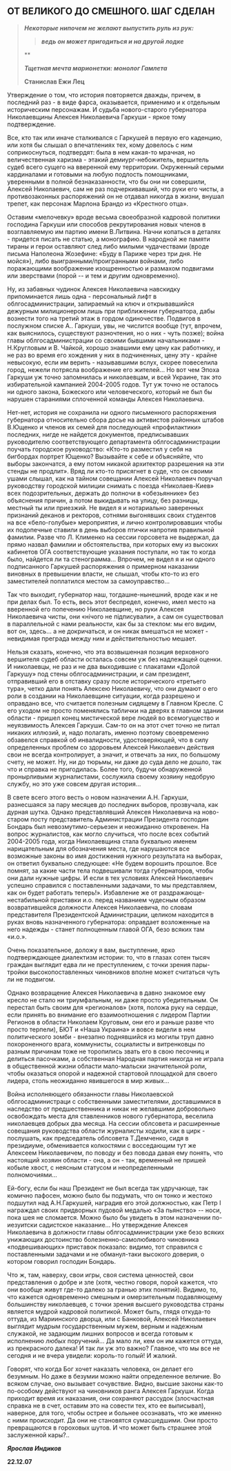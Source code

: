 ## **ОТ ВЕЛИКОГО ДО СМЕШНОГО. ШАГ СДЕЛАН**

> ***Некоторые нипочем не желают выпустить руль из рук:***
>> ***ведь он может пригодиться и на другой лодке***
>
> **
>
> ***Тщетная мечта марионетки: монолог Гамлета***
>
> **Станислав Ежи Лец**

Утверждение о том, что история повторяется дважды, причем, в последний раз - в виде фарса, оказывается, применимо и к отдельным историческим персонажам. И судьба нового-старого губернатора Николаевщины Алексея Николаевича Гаркуши - яркое тому подтверждение. 

Все, кто так или иначе сталкивался с Гаркушей в первую его каденцию, или хотя бы слышал о впечатлениях тех, кому довелось с ним соприкоснуться, подтвердят: была в нем какая-то мрачная, но величественная харизма - этакий демиург-небожитель, вершитель судеб всего сущего на вверенной ему территории. Окруженный серыми кардиналами и готовыми на любую подлость помощниками, уверенными в полной безнаказанности, что бы они ни совершили, Алексей Николаевич, сам не раз подчеркивавший, что руки его чисты, а противозаконных распоряжений он не отдавал никогда в жизни, внушал трепет, как персонаж Марлона Брандо из «Крестного отца». 

Оставим «мелочевку» вроде весьма своеобразной кадровой политики господина Гаркуши или способов рекрутирования новых членов в возглавляемую им партию имени В.Литвина. Начни копаться в деталях - придется писать не статью, а монографию. В народной же памяти тираны и герои оставляют след либо милыми чудачествами (вроде письма Наполеона Жозефине: «Буду в Париже через три дня. Не мойся»), либо выигранными/проигранными войнами, либо поражающими воображение изощренностью и размахом подвигами или зверствами (порой -- и тем и другим одновременно). 

Ну, из забавных чудинок Алексея Николаевича навскидку припоминается лишь одна - персональный лифт в облгосадминистрации, запираемый на ключ и открывавшийся дежурным милиционером лишь при приближении губернатора, дабы вознести того на третий этаж в гордом одиночестве. Подвигов в послужном списке А.. Гаркуши, увы, не числится вообще (тут, впрочем, как выяснилось, существуют разночтения, но о них - чуть позже); война главы облгосадминистрации со своими бывшими начальниками - Н.Кругловым и В. Чайкой, хорошо знавшими ему цену как работнику, и не раз во время его хождения у них в подчиненных, цену эту - крайне невысокую, если им верить - называвшими вслух, скорее повеселила город, нежели потрясла воображение его жителей… Но вот чем Эпоха Гаркуши уж точно запомнилась и николаевцам, и всей Украине, так это избирательной кампанией 2004-2005 годов. Тут уж точно не осталось ни одного закона, Божеского или человеческого, который не был бы нарушен стараниями сплоченной команды Алексея Николаевича. 

Нет-нет, история не сохранила ни одного письменного распоряжения губернатора относительно сбора досье на активистов районных штабов В.Ющенко и членов их семей для последующей «профилактики» последних, нигде не найдется документов, предписывавших руководителю соответствующего департамента облгосадминистрации поучать городское руководство: «Кто-то разместил у себя на бигбордах портрет Ющенко? Вызывайте к себе и объясняйте, что выборы закончатся, а ему потом никакой архитектор разрешения на эти стенды не продлит». Вряд ли кто-то присягнет в суде, что он своими ушами слышал, как на тайном совещании Алексей Николаевич поручал руководству городской милиции снимать с поезда «Николаев-Киев» всех подозрительных, держать до полночи в «обезьяннике» без объяснения причин, а потом выкидывать на улицу, без разницы, местный ты или приезжий. Не видел я и нотариально заверенных признаний деканов и ректоров, сотнями выгонявших своих студентов на все «бело-голубые» мероприятия, и лично контролировавших чтобы их подопечные ставили в день выборов птички напротив правильной фамилии. Разве что Л. Клименко на сессии горсовета не выдержал, да прямо назвал фамилии и обстоятельства, при которых ему из высоких кабинетов ОГА соответствующие указания поступали, но так то когда было, найдется ли та стенограмма… Впрочем, не видел я и ни одного подписанного Гаркушей распоряжения о примерном наказании виновных в превышении власти, не слышал, чтобы кто-то из его заместителей поплатился местом за самоуправство…

Так что выходит, губернатор наш, тогдашне-нынешний, вроде как и не при делах был. То есть, весь этот беспредел, конечно, имел место на вверенной его попечению Николаевщине, но руки Алексея Николаевича чисты, они «нічого не підписували», а сам он существовал в параллельной с нами реальности, как бы за стеклом: мы его видим, вот он, здесь… а не докричаться, и он никак вмешаться не может - невидимая преграда между ним и действительностью мешает.

Нельзя сказать, конечно, что эта возвышенная позиция верховного вершителя судеб области осталась совсем уж без надлежащей оценки. И николаевцы,  не раз и не два выходившие с плакатами «Долой Гаркушу» под стены облгосадминистрации, и сам президент, отправивший его в отставку сразу после исторического «третьего тура», четко дали понять Алексею Николаевичу, что они думают о его роли в создании на Николаевщине ситуации, когда разрешено и оправдано все, что считается полезным сидящему в Главном Кресле. С его уходом не просто поменялись таблички на дверях в главном здании области - пришел конец мистической вере людей во всемогущество и неуязвимость Алексея Гаркуши. Сам-то он на этот счет точно не питал никаких иллюзий, и, надо полагать, именно поэтому своевременно обзавелся справкой об инвалидности, удостоверяющей, что в силу определенных проблем со здоровьем Алексей Николаевич действия свои не всегда контролирует, а значит, и отвечать за них, по большому счету, не может. Ну, ни до тюрьмы, ни даже до суда дело не дошло, так что и справка не пригодилась. Более того, будучи обнаруженной пронырливыми журналистами, сослужила своему хозяину недобрую службу, но это уже совсем другая история…

В свете всего этого весть о новом назначении А.Н. Гаркуши, разнесшаяся за пару месяцев до последних выборов, прозвучала, как дурная шутка. Однако представлявший Алексея Николаевича на ново-старом посту представитель Администрации Президента господин Бондарь был невозмутимо-серьезен и неожиданно откровенен. На вопрос журналистов, как могло случиться, что после всех событий 2004-2005 года, когда Николаевщина стала буквально именем нарицательным для обозначения места, где нарушаются все возможные законы во имя достижения нужного результата на выборах, он ответил буквально следующее: «Не будем ворошить прошлое. Все помнят, за какие части тела подвешивали тогда губернаторов, чтобы они дали нужные цифры. И если в тех условиях Алексей Николаевич успешно справился с поставленными задачами, то мы представляем, как он будет работать теперь!». Избавление же от раздражающе-нестабильной приставки и.о. перед названием чудесным образом возвратившейся должности Алексея Николаевича, по словам представителя Президентской Администрации, целиком находится в руках вновь назначенного губернатора: оправдает возложенные на него надежды - станет полноценным главой ОГА, безо всяких там «и.о.». 

Очень показательное, доложу я вам, выступление, ярко подтверждающее диалектизм истории: то, что в глазах сотен тысяч граждан выглядит едва ли не преступлением, с точки зрения пары-тройки высокопоставленных чиновников вполне может считаться чуть ли не подвигом. 

Однако возвращение Алексея Николаевича в давно знакомое ему кресло не стало ни триумфальным, ни даже просто убедительным. Он перестал быть своим для «регионалов» (хотя, положа руку на сердце, если принять во внимание его взаимоотношения с лидером Партии Регионов в области Николаем Круговым, они его и раньше разве что просто терпели), БЮТ и «Наша Украина» и вовсе видели в нем политического зомби - внезапно поднявшийся из могилы труп давно похороненного врага, коммунисты, социалисты и витренковцы по разным причинам тоже не торопились звать его в свою песочниц и делиться пасочками, а собственная Народная партия никогда не играла в общественной жизни области мало-мальски значительной роли, чтобы оказаться опорой и надежной стартовой площадкой для своего лидера, столь неожиданно явившегося в мир живых…

Война исполняющего обязанности главы Николаевской облгосадминистраци с собственными заместителями, доставшимися в наследство от предшественника и никак не желавшими добровольно освобождать места для ставленников нового губернатора, веселила николаевцев добрых два месяца. На сессии облсовета и расширенные совещания руководства области журналисты ходили, как в цирк - послушать, как председатель облсовета Т.Демченко, сидя в президиуме, обменивается колкостями с восседающим тут же Алексеем Николаевичем, по поводу и без повода давая ему понять, что настоящий хозяин области - она, а он - так, временный не пришей кобыле хвост, с неясным статусом и неопределенными полномочиями… 

Ей-богу, если бы наш Президент не был всегда так удручающе, так комично пафосен, можно было бы подумать, что он тонко и жестоко подшутил над А.Н.Гаркушей, наградив его этой должностью, как Петр I награждал своих придворных пудовой медалью «За пьянство» -- носи, пока шея не сломается. Можно было бы увидеть в этом назначении по-иезуитски садистское наказание… Но утверждение Алексея Николаевича в должности главы облгосадминистрации уже безо всяких унижающих достоинство болезненно-самолюбивого чиновника «подвешивающих» приставок показало: видимо, тот справился с поставленными задачами и не обманул-таки высокого доверия, о котором говорил господин Бондарь. 

Что ж, там, наверху, свои игры, своя система ценностей, свои представления о добре и зле (хотя, честно говоря, порой кажется, что они вообще живут где-то далеко за гранью этих понятий). Видимо, то, что кажется одновременно смешным и омерзительным подавляющему большинству николаевцев, с точки зрения высшего руководства страны является мудрой кадровой политикой. Может быть, глядя откуда-то оттуда, из Мариинского дворца, или с Банковой, Алексей Николаевич выглядит мудрым государственным мужем, верным и надежным служакой, не задающим лишних вопросов и всегда готовым к исполнению *любых* поручений… Да мало ли, кем он им кажется оттуда, из прекрасного далека! И так ли уж это важно? Главное, что мы все не сегодня и не вчера увидели: король-то голый! И жалкий.

Говорят, что когда Бог хочет наказать человека, он делает его безумным. Но даже в безумии можно найти определенное величие. Во всяком случае, оно вызывает сочувствие. Видно, высшие законы как-то по-особому действуют на чиновников ранга Алексея Гаркуши. Когда приходит время их наказания, они сохраняют рассудок (злосчастная справка не в счет, оставим это на совести тех, кто ее выписывал), наверное, для того, чтобы острее и больнее осознавать, что же именно с ними происходит. Да они не становятся сумасшедшими. Они просто превращаются в гороховых шутов. И что может быть страшнее этой заслуженной кары?..

***Ярослав Индиков***

**22.12.07**